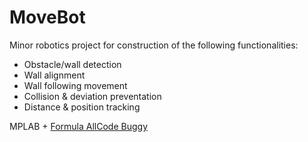 # MoveBot

Minor robotics project for construction of the following functionalities:
- Obstacle/wall detection
- Wall alignment
- Wall following movement
- Collision & deviation preventation
- Distance & position tracking

MPLAB + [Formula AllCode Buggy](https://www.matrixtsl.com/webshop/formula-allcode-robot-buggy.html)
